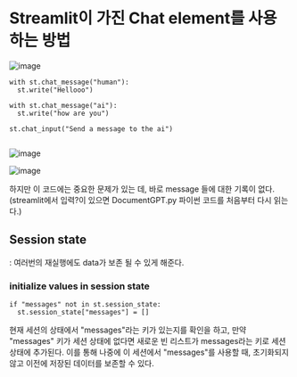 
# Streamlit이 가진 Chat element를 사용하는 방법

![image](https://github.com/kdahun/fullstack-gpt/assets/101082485/170369a0-726c-4bb9-878a-1572726ba429)

```
with st.chat_message("human"):
  st.write("Hellooo")

with st.chat_message("ai"):
  st.write("how are you")

st.chat_input("Send a message to the ai")
  
```
![image](https://github.com/kdahun/fullstack-gpt/assets/101082485/f3f679bf-a066-4f06-8552-75db3119902f)

![image](https://github.com/kdahun/fullstack-gpt/assets/101082485/7c1d96f2-b97d-4776-96cf-87707b0d2c88)

하지만 이 코드에는 중요한 문제가 있는 데,
바로 message 들에 대한 기록이 없다.
(streamlit에서 입력?이 있으면 DocumentGPT.py 파이썬 코드를 처음부터 다시 읽는다.)

## Session state
: 여러번의 재실행에도 data가 보존 될 수 있게 해준다.

### initialize values in session state
```
if "messages" not in st.session_state:
  st.session_state["messages"] = []
```
현재 세션의 상태에서 "messages"라는 키가 있는지를 확인을 하고, 만약 "messages" 키가 세션 상태에 없다면 새로운 빈 리스트가 messages라는 키로 세션 상태에 추가된다. 이를 통해 나중에 이 세션에서 "messages"를 사용할 때, 초기화되지 않고 이전에 저장된 데이터를 보존할 수 있다.
